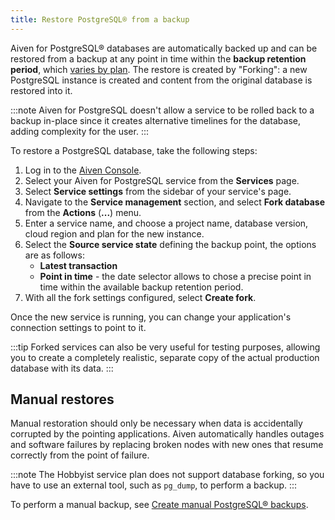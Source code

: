 ```yaml
---
title: Restore PostgreSQL® from a backup
---
```


Aiven for PostgreSQL® databases are automatically backed up and can be
restored from a backup at any point in time within the **backup
retention period**, which
[varies by plan](/docs/products/postgresql/concepts/pg-backups). The restore is created by \"Forking\": a new PostgreSQL
instance is created and content from the original database is restored
into it.

:::note
Aiven for PostgreSQL doesn't allow a service to be rolled back to a
backup in-place since it creates alternative timelines for the database,
adding complexity for the user.
:::

To restore a PostgreSQL database, take the following steps:

1.  Log in to the [Aiven Console](https://console.aiven.io/).
2.  Select your Aiven for PostgreSQL service from the **Services** page.
3.  Select **Service settings** from the sidebar of your service's
    page.
4.  Navigate to the **Service management** section, and select **Fork
    database** from the **Actions** (**\...**) menu.
5.  Enter a service name, and choose a project name, database version,
    cloud region and plan for the new instance.
6.  Select the **Source service state** defining the backup point, the
    options are as follows:
    -   **Latest transaction**
    -   **Point in time** - the date selector allows to chose a precise
        point in time within the available backup retention period.
7.  With all the fork settings configured, select **Create fork**.

Once the new service is running, you can change your application's
connection settings to point to it.

:::tip
Forked services can also be very useful for testing purposes, allowing
you to create a completely realistic, separate copy of the actual
production database with its data.
:::

## Manual restores

Manual restoration should only be necessary when data is accidentally
corrupted by the pointing applications. Aiven automatically handles
outages and software failures by replacing broken nodes with new ones
that resume correctly from the point of failure.

:::note
The Hobbyist service plan does not support database forking, so you have
to use an external tool, such as `pg_dump`, to perform a backup.
:::

To perform a manual backup, see
[Create manual PostgreSQL® backups](/docs/products/postgresql/howto/create-manual-backups).
